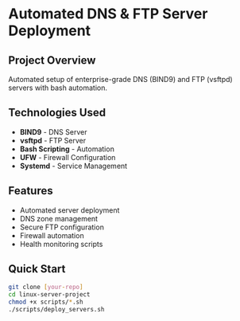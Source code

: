 # Automated DNS & FTP Server Deployment

##  Project Overview
Automated setup of enterprise-grade DNS (BIND9) and FTP (vsftpd) servers with bash automation.

##  Technologies Used
- **BIND9** - DNS Server
- **vsftpd** - FTP Server  
- **Bash Scripting** - Automation
- **UFW** - Firewall Configuration
- **Systemd** - Service Management

##  Features
-  Automated server deployment
-  DNS zone management
- Secure FTP configuration
- Firewall automation
-  Health monitoring scripts

## Quick Start
```bash
git clone [your-repo]
cd linux-server-project
chmod +x scripts/*.sh
./scripts/deploy_servers.sh
